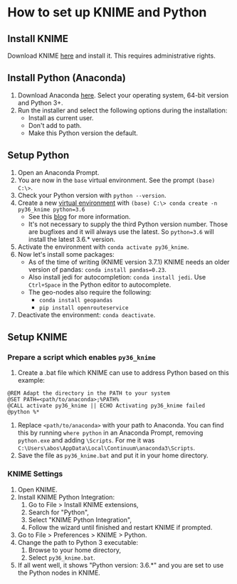 # How to set up KNIME and Python
## Install KNIME
Download KNIME [here](https://www.knime.com/downloads/download-knime) and install it. This requires administrative rights.

## Install Python (Anaconda)
1. Download Anaconda [here](https://www.anaconda.com/distribution/#download-section). Select your operating system, 64-bit version and Python 3+.
1. Run the installer and select the following options during the installation:
    * Install as current user.
    * Don't add to path.
    * Make this Python version the default.

## Setup Python
1. Open an Anaconda Prompt.
1. You are now in the `base` virtual environment. See the prompt `(base) C:\>`.
1. Check your Python version with `python --version`.
1. Create a new [virtual environment](https://conda.io/projects/conda/en/latest/user-guide/tasks/manage-environments.html) with
```(base) C:\> conda create -n py36_knime python=3.6```
    * See this [blog](https://www.knime.com/blog/setting-up-the-knime-python-extension-revisited-for-python-30-and-20) for more information.
    * It's not necessary to supply the third Python version number. Those are bugfixes and it will always use the latest. So `python=3.6` will install the latest 3.6.* version.
1. Activate the environment with `conda activate py36_knime`.
1. Now let's install some packages:
    * As of the time of writing (KNIME version 3.7.1) KNIME needs an older version of pandas: `conda install pandas=0.23`.
    * Also install jedi for autocompletion: `conda install jedi`. Use `Ctrl+Space` in the Python editor to autocomplete.
    * The geo-nodes also require the following:
        * `conda install geopandas`
        * `pip install openrouteservice`
1. Deactivate the environment: `conda deactivate`.
        
## Setup KNIME
### Prepare a script which enables `py36_knime`
1. Create a .bat file which KNIME can use to address Python based on this example:
```
@REM Adapt the directory in the PATH to your system
@SET PATH=<path/to/anaconda>;%PATH%
@CALL activate py36_knime || ECHO Activating py36_knime failed
@python %*
```
1. Replace `<path/to/anaconda>` with your path to Anaconda. You can find this by running `where python` in an Anaconda Prompt, removing `python.exe` and adding `\Scripts`. For me it was `C:\Users\abos\AppData\Local\Continuum\anaconda3\Scripts`.
1. Save the file as `py36_knime.bat` and put it in your home directory.

### KNIME Settings
1. Open KNIME.
1. Install KNIME Python Integration:
    1. Go to File > Install KNIME extensions,
    1. Search for "Python",
    1. Select "KNIME Python Integration",
    1. Follow the wizard until finished and restart KNIME if prompted.
1. Go to File > Preferences > KNIME > Python.
1. Change the path to Python 3 executable:
    1. Browse to your home directory,
    1. Select `py36_knime.bat`.
1. If all went well, it shows "Python version: 3.6.*" and you are set to use the Python nodes in KNIME.